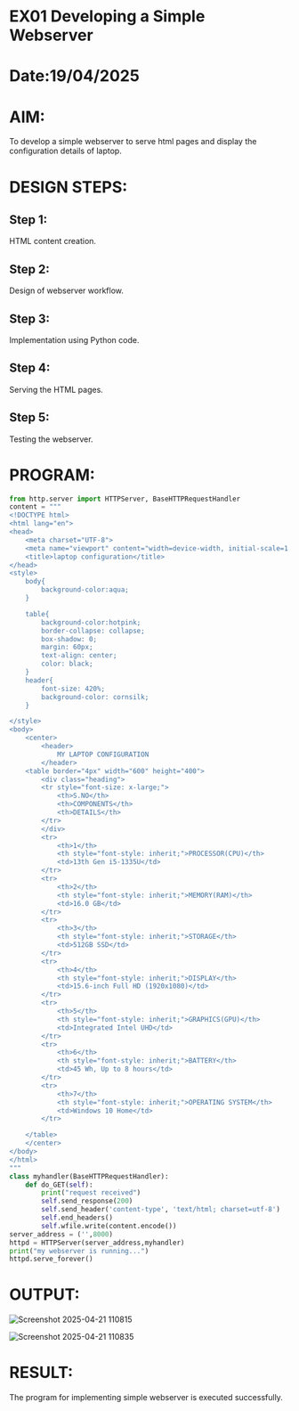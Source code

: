 # EX01 Developing a Simple Webserver

# Date:19/04/2025
# AIM:
To develop a simple webserver to serve html pages and display the configuration details of laptop.

# DESIGN STEPS:
## Step 1:
HTML content creation.

## Step 2:
Design of webserver workflow.

## Step 3:
Implementation using Python code.

## Step 4:
Serving the HTML pages.

## Step 5:
Testing the webserver.

# PROGRAM:
```python
from http.server import HTTPServer, BaseHTTPRequestHandler
content = """
<!DOCTYPE html>
<html lang="en">
<head>
    <meta charset="UTF-8">
    <meta name="viewport" content="width=device-width, initial-scale=1.0">
    <title>laptop configuration</title>
</head>
<style>
    body{
        background-color:aqua;
    }

    table{
        background-color:hotpink;
        border-collapse: collapse;
        box-shadow: 0;
        margin: 60px;
        text-align: center;
        color: black;
    }
    header{
        font-size: 420%;
        background-color: cornsilk;
    }

</style>
<body>
    <center>
        <header>
            MY LAPTOP CONFIGURATION
        </header>
    <table border="4px" width="600" height="400">
        <div class="heading">
        <tr style="font-size: x-large;">
            <th>S.NO</th>
            <th>COMPONENTS</th>
            <th>DETAILS</th>
        </tr>
        </div>
        <tr>
            <th>1</th>
            <th style="font-style: inherit;">PROCESSOR(CPU)</th>
            <td>13th Gen i5-1335U</td>
        </tr>
        <tr>
            <th>2</th>
            <th style="font-style: inherit;">MEMORY(RAM)</th>
            <td>16.0 GB</td>
        </tr>
        <tr>
            <th>3</th>
            <th style="font-style: inherit;">STORAGE</th>
            <td>512GB SSD</td>
        </tr>
        <tr>
            <th>4</th>
            <th style="font-style: inherit;">DISPLAY</th>
            <td>15.6-inch Full HD (1920x1080)</td>
        </tr>
        <tr>
            <th>5</th>
            <th style="font-style: inherit;">GRAPHICS(GPU)</th>
            <td>Integrated Intel UHD</td>
        </tr>
        <tr>
            <th>6</th>
            <th style="font-style: inherit;">BATTERY</th>
            <td>45 Wh, Up to 8 hours</td>
        </tr>
        <tr>
            <th>7</th>
            <th style="font-style: inherit;">OPERATING SYSTEM</th>
            <td>Windows 10 Home</td>
        </tr>

    </table>
    </center>
</body>
</html>
"""
class myhandler(BaseHTTPRequestHandler):
    def do_GET(self):
        print("request received")
        self.send_response(200)
        self.send_header('content-type', 'text/html; charset=utf-8')
        self.end_headers()
        self.wfile.write(content.encode())
server_address = ('',8000)
httpd = HTTPServer(server_address,myhandler)
print("my webserver is running...")
httpd.serve_forever()

```
# OUTPUT:
![Screenshot 2025-04-21 110815](https://github.com/user-attachments/assets/2c0e762e-c6a3-4c3f-9930-f92ff451acb0)

![Screenshot 2025-04-21 110835](https://github.com/user-attachments/assets/98dbb9c3-49e3-4aa4-ac9e-281b13576dc4)

# RESULT:
The program for implementing simple webserver is executed successfully.
